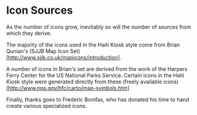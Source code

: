 # Icon Sources

As the number of icons grow, inevitably so will the number of sources from which they derive.

The majority of the icons used in the Haiti Kiosk style come from Brian Qunian's (SJJB Map Icon Set)[http://www.sjjb.co.uk/mapicons/introduction].

A number of icons in Brian's set are derived from the work of the Harpers Ferry Center for the US National Parks Service. Certain icons in the Haiti Kiosk style were generated directly from these (freely available icons)[http://www.nps.gov/hfc/carto/map-symbols.htm]

Finally, thanks goes to Frederic Bonifas, who has donated his time to hand create various specialized icons.
